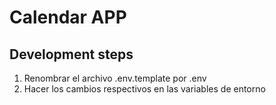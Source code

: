# Calendar APP

## Development steps

1. Renombrar el archivo .env.template por .env
2. Hacer los cambios respectivos en las variables de entorno